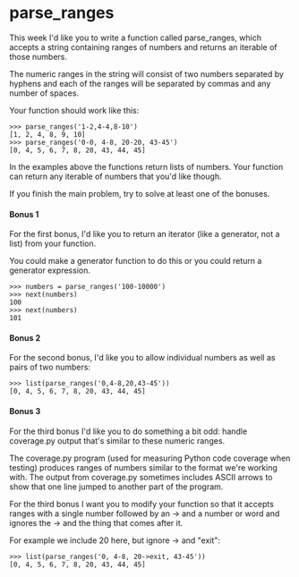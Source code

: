 
# parse_ranges

This week I'd like you to write a function called parse_ranges, which accepts a string containing ranges of numbers and returns an iterable of those numbers.

The numeric ranges in the string will consist of two numbers separated by hyphens and each of the ranges will be separated by commas and any number of spaces.

Your function should work like this:

    >>> parse_ranges('1-2,4-4,8-10')
    [1, 2, 4, 8, 9, 10]
    >>> parse_ranges('0-0, 4-8, 20-20, 43-45')
    [0, 4, 5, 6, 7, 8, 20, 43, 44, 45]

In the examples above the functions return lists of numbers. Your function can return any iterable of numbers that you'd like though.

If you finish the main problem, try to solve at least one of the bonuses.

#### Bonus 1

For the first bonus, I'd like you to return an iterator (like a generator, not a list) from your function.

You could make a generator function to do this or you could return a generator expression.

    >>> numbers = parse_ranges('100-10000')
    >>> next(numbers)
    100
    >>> next(numbers)
    101

#### Bonus 2

For the second bonus, I'd like you to allow individual numbers as well as pairs of two numbers:

    >>> list(parse_ranges('0,4-8,20,43-45'))
    [0, 4, 5, 6, 7, 8, 20, 43, 44, 45]

#### Bonus 3

For the third bonus I'd like you to do something a bit odd: handle coverage.py output that's similar to these numeric ranges.

The coverage.py program (used for measuring Python code coverage when testing) produces ranges of numbers similar to the format we're working with. The output from coverage.py sometimes includes ASCII arrows to show that one line jumped to another part of the program.

For the third bonus I want you to modify your function so that it accepts ranges with a single number followed by an -> and a number or word and ignores the -> and the thing that comes after it.

For example we include 20 here, but ignore -> and "exit":

    >>> list(parse_ranges('0, 4-8, 20->exit, 43-45'))
    [0, 4, 5, 6, 7, 8, 20, 43, 44, 45]
